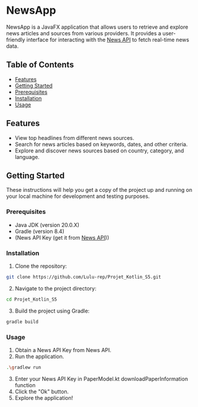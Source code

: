 # NewsApp

NewsApp is a JavaFX application that allows users to retrieve and explore news articles and sources from various providers. It provides a user-friendly interface for interacting with the [News API](https://newsapi.org/) to fetch real-time news data.

## Table of Contents
- [Features](#features)
- [Getting Started](#getting-started)
- [Prerequisites](#prerequisites)
- [Installation](#installation)
- [Usage](#usage)

## Features

- View top headlines from different news sources.
- Search for news articles based on keywords, dates, and other criteria.
- Explore and discover news sources based on country, category, and language.

## Getting Started

These instructions will help you get a copy of the project up and running on your local machine for development and testing purposes.

### Prerequisites

- Java JDK (version 20.0.X)
- Gradle (version 8.4)
- (News API Key (get it from [News API](https://newsapi.org/)))

### Installation

1. Clone the repository:

```bash
git clone https://github.com/Lulu-rep/Projet_Kotlin_S5.git
```

2. Navigate to the project directory:
   
```bash
cd Projet_Kotlin_S5
```
 3. Build the project using Gradle:
    
```bash
gradle build
```

### Usage
1. Obtain a News API Key from News API.
2. Run the application.
```bash
.\gradlew run
```
3. Enter your News API Key in PaperModel.kt downloadPaperInformation function
4. Click the "Ok" button.
5. Explore the application!
